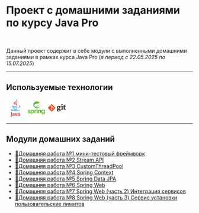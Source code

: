 # Проект с домашними заданиями по курсу Java Pro

<div align="center">
  <img src="https://media.giphy.com/media/v1.Y2lkPWVjZjA1ZTQ3MDAwMXNldW9saDZlM3gydjYxbjFndWhzNmtyNGtjOHg3cnpxeWkwbCZlcD12MV9zdGlja2Vyc19yZWxhdGVkJmN0PXM/jdPMeyv9rn0hZHh8n9/giphy.gif" width="100" alt=""/>
</div>

Данный проект содержит в себе модули с выполненными домашними заданиями в рамках курса Java Pro
(*в период с 22.05.2025 по 15.07.2025*)

---

## Используемые технологии

<div>
  <img src="https://github.com/devicons/devicon/blob/master/icons/java/java-original-wordmark.svg" title="Java" alt="Java" width="50" height="50"/>&nbsp; 
  <img src="https://github.com/devicons/devicon/blob/master/icons/spring/spring-original-wordmark.svg" title="Spring" alt="Spring" width="50" height="50"/>
  <img src="https://github.com/devicons/devicon/blob/master/icons/git/git-original-wordmark.svg" title="Git" alt="Git" width="50" height="50"/>
</div>

---

## Модули домашних заданий

- [💾Домашняя работа №1 мини-тестовый фреймворк](./homework-1)
- [💾Домашняя работа №2 Stream API](./homework-2)
- [💾Домашняя работа №3 CustomThreadPool](./homework-3)
- [💾Домашняя работа №4 Spring Context](./homework-4)
- [💾Домашняя работа №5 Spring Data JPA](./homework-5)
- [💾Домашняя работа №6 Spring Web](./homework-6)
- [💾Домашняя работа №7 Spring Web (часть 2) Интеграция сервисов](./homework-7)
- [💾Домашняя работа №8 Spring Web (часть 3) Сервис установки пользовательских лимитов](./homework-8)
